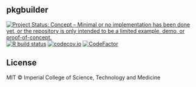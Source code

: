 ## pkgbuilder

<!-- badges: start -->
[![Project Status: Concept – Minimal or no implementation has been done yet, or the repository is only intended to be a limited example, demo, or proof-of-concept.](https://www.repostatus.org/badges/latest/concept.svg)](https://www.repostatus.org/#concept)
[![R build status](https://github.com/mrc-ide/pkgbuilder/workflows/R-CMD-check/badge.svg)](https://github.com/mrc-ide/pkgbuilder/actions)
[![codecov.io](https://codecov.io/github/mrc-ide/pkgbuilder/coverage.svg?branch=master)](https://codecov.io/github/mrc-ide/pkgbuilder?branch=master)
[![CodeFactor](https://www.codefactor.io/repository/github/mrc-ide/pkgbuilder/badge)](https://www.codefactor.io/repository/github/mrc-ide/pkgbuilder)
<!-- badges: end -->

## License

MIT © Imperial College of Science, Technology and Medicine
